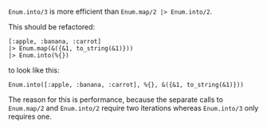 `Enum.into/3` is more efficient than `Enum.map/2 |> Enum.into/2`.

This should be refactored:

    [:apple, :banana, :carrot]
    |> Enum.map(&({&1, to_string(&1)}))
    |> Enum.into(%{})

to look like this:

    Enum.into([:apple, :banana, :carrot], %{}, &({&1, to_string(&1)}))

The reason for this is performance, because the separate calls to
`Enum.map/2` and `Enum.into/2` require two iterations whereas
`Enum.into/3` only requires one.
